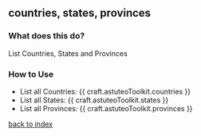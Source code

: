 ## countries, states, provinces

### What does this do?
List Countries, States and Provinces

### How to Use
- List all Countries: {{ craft.astuteoToolkit.countries }}
- List all States: {{ craft.astuteoToolkit.states }}
- List all Provinces: {{ craft.astuteoToolkit.provinces }}

[back to index](../README.md) 

